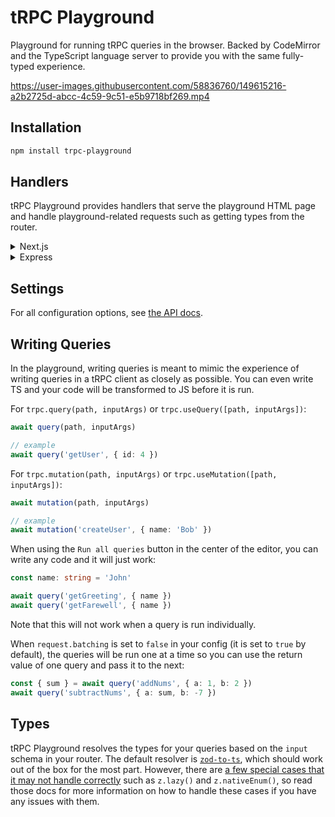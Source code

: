 # tRPC Playground

Playground for running tRPC queries in the browser. Backed by CodeMirror and the TypeScript language server to provide you with the same fully-typed experience.

https://user-images.githubusercontent.com/58836760/149615216-a2b2725d-abcc-4c59-9c51-e5b9718bf269.mp4

## Installation

```sh
npm install trpc-playground
```

## Handlers

tRPC Playground provides handlers that serve the playground HTML page and handle playground-related requests such as getting types from the router.

<details>
<summary>Next.js</summary>

[Example](https://github.com/sachinraja/trpc-playground/tree/main/apps/next)

```ts
// pages/api/trpc-playground.ts
import { NextApiHandler } from 'next'
import { appRouter } from 'server/routers/_app'
import { nextHandler } from 'trpc-playground/handlers/next'

const setupHandler = nextHandler({
  router: appRouter,
  // tRPC api path, pages/api/trpc/[trpc].ts in this case
  trpcApiEndpoint: '/api/trpc',
  playgroundEndpoint: '/api/trpc-playground',
})

const handler: NextApiHandler = async (req, res) => {
  const playgroundHandler = await setupHandler
  await playgroundHandler(req, res)
}

export default handler
```

</details>

<details>
<summary>Express</summary>

[Example](https://github.com/sachinraja/trpc-playground/tree/main/apps/express)

```ts
// server.ts
import * as trpcExpress from '@trpc/server/adapters/express'
import express from 'express'
import { expressHandler } from 'trpc-playground/handlers/express'
import { appRouter } from './router'

const runApp = async () => {
  const app = express()

  const trpcApiEndpoint = '/api/trpc'
  const playgroundEndpoint = '/api/trpc-playground'

  app.use(
    trpcApiEndpoint,
    trpcExpress.createExpressMiddleware({
      router: appRouter,
    }),
  )

  app.use(
    playgroundEndpoint,
    await expressHandler({
      trpcApiEndpoint,
      playgroundEndpoint,
      router: appRouter,
    }),
  )

  app.listen(3000, () => {
    console.log('listening at http://localhost:3000')
  })
}

runApp()
```

</details>

## Settings

For all configuration options, see [the API docs](https://paka.dev/npm/@trpc-playground/types#module-index-export-TrpcPlaygroundConfig).

## Writing Queries

In the playground, writing queries is meant to mimic the experience of writing queries in a tRPC client as closely as possible. You can even write TS and your code will be transformed to JS before it is run.

For `trpc.query(path, inputArgs)` or `trpc.useQuery([path, inputArgs])`:

```ts
await query(path, inputArgs)

// example
await query('getUser', { id: 4 })
```

For `trpc.mutation(path, inputArgs)` or `trpc.useMutation([path, inputArgs])`:

```ts
await mutation(path, inputArgs)

// example
await mutation('createUser', { name: 'Bob' })
```

When using the `Run all queries` button in the center of the editor, you can write any code and it will just work:

```ts
const name: string = 'John'

await query('getGreeting', { name })
await query('getFarewell', { name })
```

Note that this will not work when a query is run individually.

When `request.batching` is set to `false` in your config (it is set to `true` by default), the queries will be run one at a time so you can use the return value of one query and pass it to the next:

```ts
const { sum } = await query('addNums', { a: 1, b: 2 })
await query('subtractNums', { a: sum, b: -7 })
```

## Types

tRPC Playground resolves the types for your queries based on the `input` schema in your router. The default resolver is [`zod-to-ts`](https://github.com/sachinraja/zod-to-ts), which should work out of the box for the most part. However, there are [a few special cases that it may not handle correctly](https://github.com/sachinraja/zod-to-ts#special-cases) such as `z.lazy()` and `z.nativeEnum()`, so read those docs for more information on how to handle these cases if you have any issues with them.
